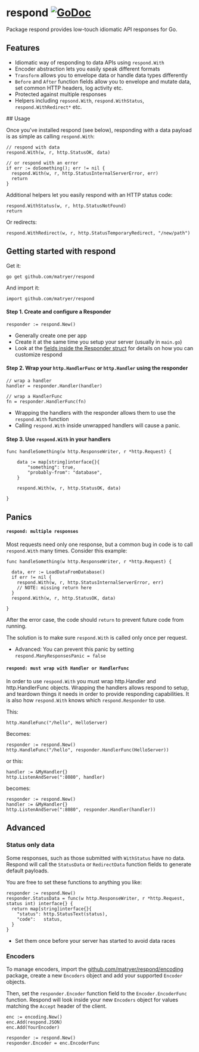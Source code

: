 # respond [![GoDoc](https://godoc.org/github.com/matryer/respond?status.svg)](https://godoc.org/github.com/matryer/respond)

Package respond provides low-touch idiomatic API responses for Go.

## Features

  * Idiomatic way of responding to data APIs using `respond.With`
  * Encoder abstraction lets you easily speak different formats
  * `Transform` allows you to envelope data or handle data types differently
  * `Before` and `After` function fields allow you to envelope and mutate data, set common HTTP headers, log activity etc.
  * Protected against multiple responses
  * Helpers including `repsond.With`, `respond.WithStatus`, `respond.WithRedirect*` etc.

## Usage

Once you've installed respond (see below), responding with a data payload is as simple as calling `respond.With`:

```
// respond with data
respond.With(w, r, http.StatusOK, data)

// or respond with an error
if err := doSomething(); err != nil {
  respond.With(w, r, http.StatusInternalServerError, err)
  return
}
```

Additional helpers let you easily respond with an HTTP status code:

```
respond.WithStatus(w, r, http.StatusNotFound)
return
```

Or redirects:

```
respond.WithRedirect(w, r, http.StatusTemporaryRedirect, "/new/path")
```

## Getting started with respond

Get it:

```
go get github.com/matryer/respond
```

And import it:

```
import github.com/matryer/respond
```

#### Step 1. Create and configure a Responder

```
responder := respond.New()
```

  * Generally create one per app
  * Create it at the same time you setup your server (usually in `main.go`)
  * Look at the [fields inside the Responder struct](http://godoc.org/github.com/matryer/respond#Responder) for details on how you can customize respond

#### Step 2. Wrap your `http.HandlerFunc` or `http.Handler` using the responder

```
// wrap a handler
handler = responder.Handler(handler)

// wrap a HandlerFunc
fn = responder.HandlerFunc(fn)
```

  * Wrapping the handlers with the responder allows them to use the `respond.With` function
  * Calling `respond.With` inside unwrapped handlers will cause a panic.

#### Step 3. Use `respond.With` in your handlers

```
func handleSomething(w http.ResponseWriter, r *http.Request) {

	data := map[string]interface{}{
		"something": true,
		"probably-from": "database",
	}

	respond.With(w, r, http.StatusOK, data)

}
```

## Panics

#### `respond: multiple responses`

Most requests need only one response, but a common bug in code is to call `respond.With` many times. Consider this example:

```
func handleSomething(w http.ResponseWriter, r *http.Request) {
  
  data, err := LoadDataFromDatabase()
  if err != nil {
    respond.With(w, r, http.StatusInternalServerError, err)
    // NOTE: missing return here
  }
  respond.With(w, r, http.StatusOK, data)

}
```

After the error case, the code should `return` to prevent future code from running.

The solution is to make sure `respond.With` is called only once per request.

  * Advanced: You can prevent this panic by setting `respond.ManyResponsesPanic = false`

#### `respond: must wrap with Handler or HandlerFunc`

In order to use `respond.With` you must wrap http.Handler and http.HandlerFunc objects. Wrapping the handlers allows respond to setup, and teardown things it needs in order to provide responding capabilities. It is also how `respond.With` knows which `respond.Responder` to use.

This:

```
http.HandleFunc("/hello", HelloServer)
```

Becomes:

```
responder := respond.New()
http.HandleFunc("/hello", responder.HandlerFunc(HelloServer))
```

or this:

```
handler := &MyHandler{}
http.ListenAndServe(":8080", handler)
```

becomes:

```
responder := respond.New()
handler := &MyHandler{}
http.ListenAndServe(":8080", responder.Handler(handler))
```

## Advanced

### Status only data

Some responses, such as those submitted with `WithStatus` have no data. Respond will call the `StatusData` or `RedirectData` function fields to generate default payloads.

You are free to set these functions to anything you like:

```
responder := respond.New()
responder.StatusData = func(w http.ResponseWriter, r *http.Request, status int) interface{} {
  return map[string]interface{}{
    "status": http.StatusText(status),
    "code":   status,
  }
}
```

  * Set them once before your server has started to avoid data races

### Encoders

To manage encoders, import the [github.com/matryer/respond/encoding](http://godoc.org/github.com/matryer/respond/encoding) package, create a new `Encoders` object and add your supported `Encoder` objects.

Then, set the `responder.Encoder` function field to the `Encoder.EncoderFunc` function. Respond will look inside your new `Encoders` object for values matching the `Accept` header of the client.

```
enc := encoding.New()
enc.Add(respond.JSON)
enc.Add(YourEncoder)

responder := respond.New()
responder.Encoder = enc.EncoderFunc
```
